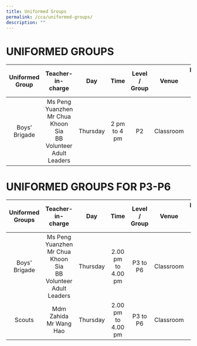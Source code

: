 ```yaml
---
title: Uniformed Groups
permalink: /cca/uniformed-groups/
description: ""
---
```


# UNIFORMED GROUPS

| Uniformed Group |                           Teacher-in-charge                           |   Day    |     Time     | Level / Group |   Venue   | Recruiting which level for 2022? |
| :-------------: | :-------------------------------------------------------------------: | :------: | :----------: | :-----------: | :-------: | :------------------------------: |
|  Boys’ Brigade  | Ms Peng Yuanzhen <br>Mr Chua Khoon Sia <br>BB Volunteer Adult Leaders | Thursday | 2 pm to 4 pm |      P2       | Classroom |          P2 (boys only)          |

# UNIFORMED GROUPS FOR P3-P6

| Uniformed Groups |                           Teacher-in-charge                           |   Day    |        Time        | Level / Group |   Venue   | Recruiting which level for 2022? |
| :--------------: | :-------------------------------------------------------------------: | :------: | :----------------: | :-----------: | :-------: | :------------------------------: |
|  Boys' Brigade   | Ms Peng Yuanzhen <br>Mr Chua Khoon Sia <br>BB Volunteer Adult Leaders | Thursday | 2.00 pm to 4.00 pm |   P3 to P6    | Classroom |       P3 to P5 (boys only)       |
|      Scouts      |                      Mdm Zahida <br>Mr Wang Hao                       | Thursday | 2.00 pm to 4.00 pm |   P3 to P6    | Classroom |             P3 to P5             |
